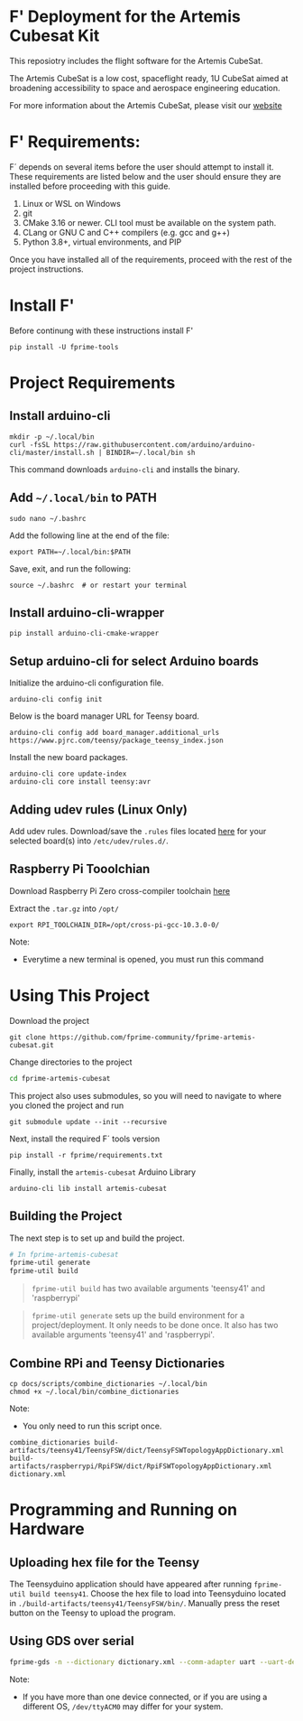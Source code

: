 # F' Deployment for the Artemis Cubesat Kit

This reposiotry includes the flight software for the Artemis CubeSat. 

The Artemis CubeSat is a low cost, spaceflight ready, 1U CubeSat aimed at broadening accessibility to space and aerospace engineering education.

For more information about the Artemis CubeSat, please visit our [website](mahinaaerospace.com)

# F' Requirements:
F´ depends on several items before the user should attempt to install it. These requirements are listed below and the user should ensure they are installed before proceeding with this guide.

1. Linux or WSL on Windows
2. git
3. CMake 3.16 or newer. CLI tool must be available on the system path.
4. CLang or GNU C and C++ compilers (e.g. gcc and g++)
5. Python 3.8+, virtual environments, and PIP

Once you have installed all of the requirements, proceed with the rest of the project instructions. 

# Install F'
Before continung with these instructions install F'
```shell
pip install -U fprime-tools
```

# Project Requirements

## Install arduino-cli
```shell
mkdir -p ~/.local/bin
curl -fsSL https://raw.githubusercontent.com/arduino/arduino-cli/master/install.sh | BINDIR=~/.local/bin sh
```

This command downloads `arduino-cli` and installs the binary.

## Add `~/.local/bin` to PATH
```shell
sudo nano ~/.bashrc
```

Add the following line at the end of the file:
```
export PATH=~/.local/bin:$PATH
```

Save, exit, and run the following:
```shell
source ~/.bashrc  # or restart your terminal
```

## Install arduino-cli-wrapper
```shell
pip install arduino-cli-cmake-wrapper
```

## Setup arduino-cli for select Arduino boards

Initialize the arduino-cli configuration file.
```shell
arduino-cli config init
```

Below is the board manager URL for Teensy board. 
```shell
arduino-cli config add board_manager.additional_urls https://www.pjrc.com/teensy/package_teensy_index.json
```

Install the new board packages.
```shell
arduino-cli core update-index
arduino-cli core install teensy:avr
```

## Adding udev rules (Linux Only)
Add udev rules. Download/save the `.rules` files located [here](./rules/) for your selected board(s) into `/etc/udev/rules.d/`.

## Raspberry Pi Tooolchian 

Download Raspberry Pi Zero cross-compiler toolchain [here](https://sourceforge.net/projects/raspberry-pi-cross-compilers/files/Raspberry%20Pi%20GCC%20Cross-Compiler%20Toolchains/Bullseye/GCC%2010.3.0/Raspberry%20Pi%201%2C%20Zero/cross-gcc-10.3.0-pi_0-1.tar.gz/download)

Extract the `.tar.gz` into `/opt/`

```shell
export RPI_TOOLCHAIN_DIR=/opt/cross-pi-gcc-10.3.0-0/
```
Note:
  - Everytime a new terminal is opened, you must run this command

# Using This Project

Download the project
```shell
git clone https://github.com/fprime-community/fprime-artemis-cubesat.git
```

Change directories to the project
```sh
cd fprime-artemis-cubesat
```

This project also uses submodules, so you will need to navigate to where you cloned the project and run 
```shell
git submodule update --init --recursive
```
Next, install the required F´ tools version 
```shell
pip install -r fprime/requirements.txt
```
Finally, install the `artemis-cubesat` Arduino Library

```shell
arduino-cli lib install artemis-cubesat
```

## Building the Project

The next step is to set up and build the project. 

```bash
# In fprime-artemis-cubesat
fprime-util generate
fprime-util build
```
> `fprime-util build` has two available arguments 'teensy41' and 'raspberrypi' 

> `fprime-util generate` sets up the build environment for a project/deployment. It only needs to be done once. It also has two available arguments 'teensy41' and 'raspberrypi'. 

## Combine RPi and Teensy Dictionaries

```shell
cp docs/scripts/combine_dictionaries ~/.local/bin
chmod +x ~/.local/bin/combine_dictionaries
```
Note:
  - You only need to run this script once. 

```shell
combine_dictionaries build-artifacts/teensy41/TeensyFSW/dict/TeensyFSWTopologyAppDictionary.xml build-artifacts/raspberrypi/RpiFSW/dict/RpiFSWTopologyAppDictionary.xml dictionary.xml
```

# Programming and Running on Hardware

## Uploading hex file for the Teensy
The Teensyduino application should have appeared after running `fprime-util build teensy41`. Choose the hex file to load into Teensyduino located in `./build-artifacts/teensy41/TeensyFSW/bin/`. Manually press the reset button on the Teensy to upload the program.

## Using GDS over serial
```sh
fprime-gds -n --dictionary dictionary.xml --comm-adapter uart --uart-device /dev/ttyACM0 --uart-baud 115200
```
Note:
  - If you have more than one device connected, or if you are using a different OS, `/dev/ttyACM0` may differ for your system.

[comment]: <> (using the rpi deployment)


